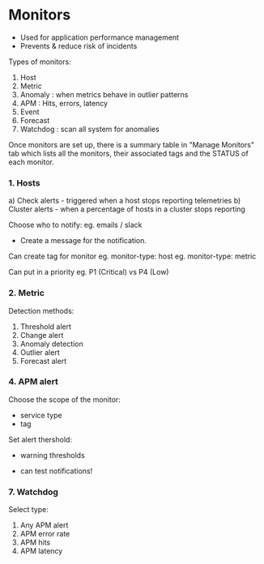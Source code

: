 # Monitors

- Used for application performance management
- Prevents & reduce risk of incidents


Types of monitors:
1. Host
2. Metric
3. Anomaly : when metrics behave in outlier patterns
4. APM    : Hits, errors, latency
5. Event
6. Forecast
7. Watchdog   : scan all system for anomalies

Once monitors are set up, there is a summary table in "Manage Monitors" tab
which lists all the monitors, their associated tags and the STATUS of each monitor. 

### 1. Hosts
a) Check alerts - triggered when a host stops reporting telemetries 
b) Cluster alerts - when a percentage of hosts in a cluster stops reporting

Choose who to notify: 
eg. emails / slack
+ Create a message for the notification. 

Can create tag for monitor
eg. monitor-type: host
eg. monitor-type: metric

Can put in a priority
eg. P1 (Critical) vs P4 (Low)

### 2. Metric
Detection methods:
1. Threshold alert
2. Change alert
3. Anomaly detection
4. Outlier alert
5. Forecast alert


### 4. APM alert
Choose the scope of the monitor:
- service type
- tag

Set alert thershold:
- warning thresholds 

* can test notifications! 

### 7. Watchdog
Select type:
1. Any APM alert
2. APM error rate
3. APM hits
4. APM latency
